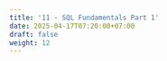 ```yaml
---
title: '11 - SQL Fundamentals Part 1'
date: 2025-04-17T07:20:00+07:00
draft: false
weight: 12
---
```


